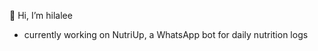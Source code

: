 👋 Hi, I’m hilalee
- currently working on NutriUp, a WhatsApp bot for daily nutrition logs
  
  


<!---
hillalee/hillalee is a ✨ special ✨ repository because its `README.md` (this file) appears on your GitHub profile.
You can click the Preview link to take a look at your changes.
--->
